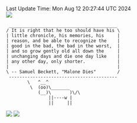 Last Update Time: 
Mon Aug 12 20:27:44 UTC 2024
<br>![](https://img.shields.io/badge/%E5%A4%A7%E5%AE%B6-%E5%AE%89%E5%AE%89-green)<br>
```
 _________________________________________
/ It is right that he too should have his \
| little chronicle, his memories, his     |
| reason, and be able to recognize the    |
| good in the bad, the bad in the worst,  |
| and so grow gently old all down the     |
| unchanging days and die one day like    |
| any other day, only shorter.            |
|                                         |
\ -- Samuel Beckett, "Malone Dies"        /
 -----------------------------------------
        \   ^__^
         \  (oo)\_______
            (__)\       )\/\
                ||----w |
                ||     ||
```
![](https://github-readme-stats.vercel.app/api?username=chenlitw)
![](https://github-readme-stats.vercel.app/api/top-langs/?username=chenlitw)
